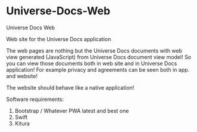 # Universe-Docs-Web
Universe Docs Web

Web site for the Universe Docs application

The web pages are nothing but the Universe Docs documents with web view generated (JavaScript) from Universe Docs document view model! So you can view those documents both in web site and in Universe Docs application! For example privacy and agreements can be seen both in app. and website!

The website should behave like a native application! 

Software requirements:
1. Bootstrap / Whatever PWA latest and best one
2. Swift
3. Kitura
